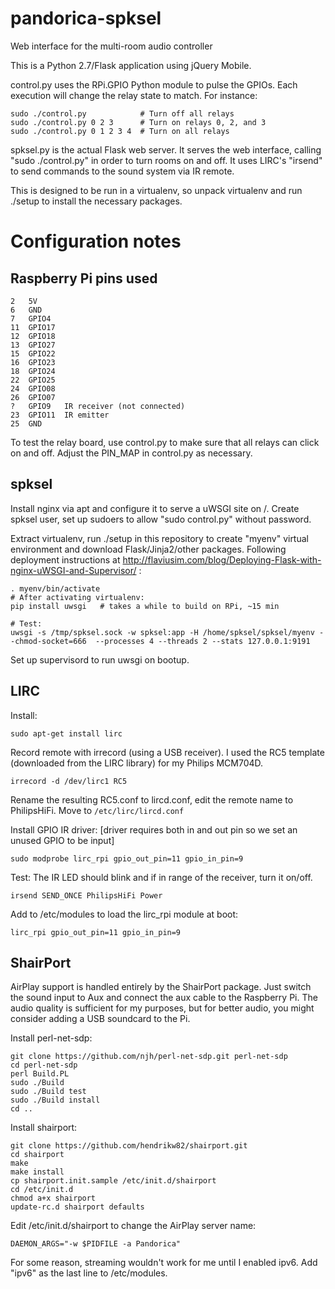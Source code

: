 pandorica-spksel
================

Web interface for the multi-room audio controller

This is a Python 2.7/Flask application using jQuery Mobile.

control.py uses the RPi.GPIO Python module to pulse the GPIOs. Each execution will change the relay state to match. For instance:

    sudo ./control.py            # Turn off all relays
    sudo ./control.py 0 2 3      # Turn on relays 0, 2, and 3
    sudo ./control.py 0 1 2 3 4  # Turn on all relays

spksel.py is the actual Flask web server. It serves the web interface, calling "sudo ./control.py" in order to turn rooms on and off. It uses LIRC's "irsend" to send commands to the sound system via IR remote.

This is designed to be run in a virtualenv, so unpack virtualenv and run ./setup to install the necessary packages.


# Configuration notes

## Raspberry Pi pins used ##

    2   5V
    6   GND
    7   GPIO4
    11  GPIO17
    12  GPIO18
    13  GPIO27
    15  GPIO22
    16	GPIO23
    18  GPIO24
    22  GPIO25
    24  GPIO08
    26  GPIO07
    ?   GPIO9   IR receiver (not connected)
    23  GPIO11  IR emitter
    25  GND

To test the relay board, use control.py to make sure that all relays can click on and off. Adjust the PIN_MAP in control.py as necessary.


## spksel ##

Install nginx via apt and configure it to serve a uWSGI site on /.
Create spksel user, set up sudoers to allow "sudo control.py" without password.

Extract virtualenv, run ./setup in this repository to create "myenv" virtual environment and download Flask/Jinja2/other packages. Following deployment instructions at http://flaviusim.com/blog/Deploying-Flask-with-nginx-uWSGI-and-Supervisor/ :

    . myenv/bin/activate
    # After activating virtualenv:
    pip install uwsgi   # takes a while to build on RPi, ~15 min
    
    # Test:
    uwsgi -s /tmp/spksel.sock -w spksel:app -H /home/spksel/spksel/myenv --chmod-socket=666  --processes 4 --threads 2 --stats 127.0.0.1:9191

Set up supervisord to run uwsgi on bootup.


## LIRC ##

Install:

    sudo apt-get install lirc

Record remote with irrecord (using a USB receiver). I used the RC5 template (downloaded from the LIRC library) for my Philips MCM704D.

    irrecord -d /dev/lirc1 RC5

Rename the resulting RC5.conf to lircd.conf, edit the remote name to PhilipsHiFi. Move to `/etc/lirc/lircd.conf`

Install GPIO IR driver: [driver requires both in and out pin so we set an unused GPIO to be input]

    sudo modprobe lirc_rpi gpio_out_pin=11 gpio_in_pin=9

Test: The IR LED should blink and if in range of the receiver, turn it on/off.

    irsend SEND_ONCE PhilipsHiFi Power

Add to /etc/modules to load the lirc_rpi module at boot:

    lirc_rpi gpio_out_pin=11 gpio_in_pin=9


## ShairPort ##

AirPlay support is handled entirely by the ShairPort package. Just switch the sound input to Aux and connect the aux cable to the Raspberry Pi. The audio quality is sufficient for my purposes, but for better audio, you might consider adding a USB soundcard to the Pi.

Install perl-net-sdp:

    git clone https://github.com/njh/perl-net-sdp.git perl-net-sdp
    cd perl-net-sdp
    perl Build.PL
    sudo ./Build
    sudo ./Build test
    sudo ./Build install
    cd ..

Install shairport:

    git clone https://github.com/hendrikw82/shairport.git
    cd shairport
    make
    make install
    cp shairport.init.sample /etc/init.d/shairport
    cd /etc/init.d
    chmod a+x shairport
    update-rc.d shairport defaults

Edit /etc/init.d/shairport to change the AirPlay server name:

    DAEMON_ARGS="-w $PIDFILE -a Pandorica"

For some reason, streaming wouldn't work for me until I enabled ipv6. Add "ipv6" as the last line to /etc/modules.
